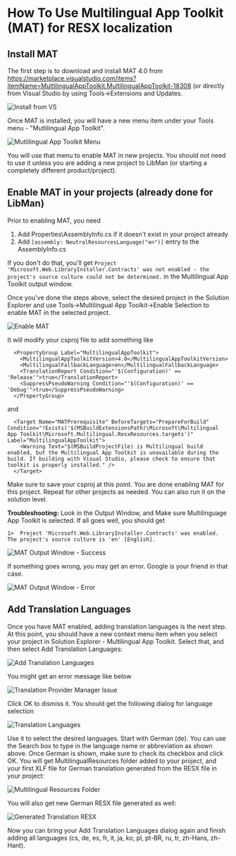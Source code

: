 # How To Use Multilingual App Toolkit (MAT) for RESX localization

## Install MAT

The first step is to download and install MAT 4.0 from https://marketplace.visualstudio.com/items?itemName=MultilingualAppToolkit.MultilingualAppToolkit-18308 (or directly from Visual Studio by using Tools->Extensions and Updates.

![Install from VS](./images/InstallMATFromVS.png)

Once MAT is installed, you will have a new menu item under your Tools menu - "Mutlilingual App Toolkit". 

![Mutlilingual App Toolkit Menu](./images/ToolsMATMenuItem.png)

You will use that menu to enable MAT in new projects. You should not need to use it unless you are adding a new project to LibMan (or starting a completely different product/project). 

## Enable MAT in your projects (already done for LibMan)

Prior to enabling MAT, you need 

1. Add Properties\AssemblyInfo.cs if it doesn't exist in your project already
2. Add ```[assembly: NeutralResourcesLanguage("en")]``` entry to the AssemblyInfo.cs

If you don't do that, you'll get ```Project 'Microsoft.Web.LibraryInstaller.Contracts' was not enabled - the project's source culture could not be determined.``` in the Multilingual App Toolkit output window.

Once you've done the steps above, select the desired project in the Solution Explorer and use Tools->Multilingual App Toolkit->Enable Selection to enable MAT in the selected project. 

![Enable MAT](./images/EnableMAT.png)

It will modify your csproj file to add something like
```
  <PropertyGroup Label="MultilingualAppToolkit">
    <MultilingualAppToolkitVersion>4.0</MultilingualAppToolkitVersion>
    <MultilingualFallbackLanguage>en</MultilingualFallbackLanguage>
    <TranslationReport Condition="'$(Configuration)' == 'Release'">true</TranslationReport>
    <SuppressPseudoWarning Condition="'$(Configuration)' == 'Debug'">true</SuppressPseudoWarning>
  </PropertyGroup>
```

and

```
  <Target Name="MATPrerequisite" BeforeTargets="PrepareForBuild" Condition="!Exists('$(MSBuildExtensionsPath)\Microsoft\Multilingual App Toolkit\Microsoft.Multilingual.ResxResources.targets')" Label="MultilingualAppToolkit">
    <Warning Text="$(MSBuildProjectFile) is Multilingual build enabled, but the Multilingual App Toolkit is unavailable during the build. If building with Visual Studio, please check to ensure that toolkit is properly installed." />
  </Target>
```

Make sure to save your csproj at this point. You are done enabling MAT for this project. Repeat for other projects as needed. You can also run it on the solution level.

**Troubleshooting:** Look in the Output Window, and Make sure Multilinguage App Toolkit is selected. If all goes well, you should get 

```
1>  Project 'Microsoft.Web.LibraryInstaller.Contracts' was enabled.  The project's source culture is 'en' [English]. 
```

![MAT Output Window - Success](./images/MATSuccess.png)

If something goes wrong, you may get an error. Google is your friend in that case.

![MAT Output Window - Error](./images/MATError.png)

## Add Translation Languages

Once you have MAT enabled, adding translation languages is the next step. At this point, you should have a new context menu item when you select your project in Solution Explorer - Multilingual App Toolkit. Select that, and then select Add Translation Languages:

![Add Translation Languages](./images/AddTranslationLanguages.png)

You might get an error message like below

![Translation Provider Manager Issue](./images/TranslationProviderManagerIssue.png)

Click OK to dismiss it. You should get the following dialog for language selection

![Translation Languages](./images/TranslationLanguagesDialog.png)

Use it to select the desired languages. Start with German (de). You can use the Search box to type in the language name or abbreviation as shown above. Once German is shown, make sure to check its checkbox and click OK. You will get MultilingualResources folder added to your project, and your first XLF file for German translation generated from the RESX file in your project:

![Multilingual Resources Folder](./images/MultilingualResourcesFolder.png)

You will also get new German RESX file generated as well:

![Generated Translation RESX](./images/GeneratedTranslationResx.png)

Now you can bring your Add Translation Languages dialog again and finish adding all languages (cs, de, es, fr, it, ja, ko, pl, pt-BR, ru, tr, zh-Hans, zh-Hant). 
